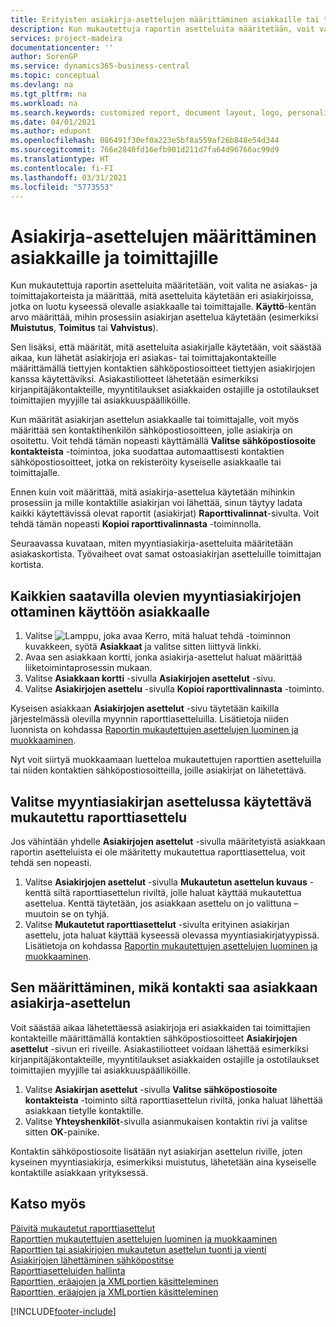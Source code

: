 ```yaml
---
title: Erityisten asiakirja-asettelujen määrittäminen asiakkaille tai toimittajille | Microsoft Docs
description: Kun mukautettuja raportin asetteluita määritetään, voit valita ne asiakas- ja toimittajakorteista ja määrittää, että valittuja asetteluita käytetään asiakirjoissa, jotka ovat kyseessä olevalle asiakkaalle tai toimittajalle.
services: project-madeira
documentationcenter: ''
author: SorenGP
ms.service: dynamics365-business-central
ms.topic: conceptual
ms.devlang: na
ms.tgt_pltfrm: na
ms.workload: na
ms.search.keywords: customized report, document layout, logo, personalize
ms.date: 04/01/2021
ms.author: edupont
ms.openlocfilehash: 086491f30ef0a223e5bf8a559af26b848e54d344
ms.sourcegitcommit: 766e2840fd16efb901d211d7fa64d96766ac99d9
ms.translationtype: HT
ms.contentlocale: fi-FI
ms.lasthandoff: 03/31/2021
ms.locfileid: "5773553"
---
```

# <a name="define-document-layouts-for-customers-and-vendors"></a>Asiakirja-asettelujen määrittäminen asiakkaille ja toimittajille
Kun mukautettuja raportin asetteluita määritetään, voit valita ne asiakas- ja toimittajakorteista ja määrittää, mitä asetteluita käytetään eri asiakirjoissa, jotka on luotu kyseessä olevalle asiakkaalle tai toimittajalle. **Käyttö**-kentän arvo määrittää, mihin prosessiin asiakirjan asettelua käytetään (esimerkiksi **Muistutus**, **Toimitus** tai **Vahvistus**).

Sen lisäksi, että määrität, mitä asetteluita asiakirjalle käytetään, voit säästää aikaa, kun lähetät asiakirjoja eri asiakas- tai toimittajakontakteille määrittämällä tiettyjen kontaktien sähköpostiosoitteet tiettyjen asiakirjojen kanssa käytettäviksi. Asiakastiliotteet lähetetään esimerkiksi kirjanpitäjäkontakteille, myyntitilaukset asiakkaiden ostajille ja ostotilaukset toimittajien myyjille tai asiakkuuspäälliköille.

Kun määrität asiakirjan asettelun asiakkaalle tai toimittajalle, voit myös määrittää sen kontaktihenkilön sähköpostiosoitteen, jolle asiakirja on osoitettu. Voit tehdä tämän nopeasti käyttämällä **Valitse sähköpostiosoite kontakteista** -toimintoa, joka suodattaa automaattisesti kontaktien sähköpostiosoitteet, jotka on rekisteröity kyseiselle asiakkaalle tai toimittajalle.

Ennen kuin voit määrittää, mitä asiakirja-asettelua käytetään mihinkin prosessiin ja mille kontaktille asiakirjan voi lähettää, sinun täytyy ladata kaikki käytettävissä olevat raportit (asiakirjat) **Raporttivalinnat**-sivulta. Voit tehdä tämän nopeasti **Kopioi raporttivalinnasta** -toiminnolla.

Seuraavassa kuvataan, miten myyntiasiakirja-asetteluita määritetään asiakaskortista. Työvaiheet ovat samat ostoasiakirjan asetteluille toimittajan kortista.

## <a name="to-enable-all-available-sales-documents-for-a-customer"></a>Kaikkien saatavilla olevien myyntiasiakirjojen ottaminen käyttöön asiakkaalle
1. Valitse ![Lamppu, joka avaa Kerro, mitä haluat tehdä -toiminnon](media/ui-search/search_small.png "Kerro, mitä haluat tehdä") kuvakkeen, syötä **Asiakkaat** ja valitse sitten liittyvä linkki.
2. Avaa sen asiakkaan kortti, jonka asiakirja-asettelut haluat määrittää liiketoimintaprosessin mukaan.
3. Valitse **Asiakkaan kortti** -sivulla **Asiakirjojen asettelut** -sivu.
4. Valitse **Asiakirjojen asettelu** -sivulla **Kopioi raporttivalinnasta** -toiminto.

Kyseisen asiakkaan **Asiakirjojen asettelut** -sivu täytetään kaikilla järjestelmässä olevilla myynnin raporttiasetteluilla. Lisätietoja niiden luonnista on kohdassa [Raportin mukautettujen asettelujen luominen ja muokkaaminen](ui-how-create-custom-report-layout.md).

Nyt voit siirtyä muokkaamaan luetteloa mukautettujen raporttien asetteluilla tai niiden kontaktien sähköpostiosoitteilla, joille asiakirjat on lähetettävä.

## <a name="to-select-a-custom-report-layout-to-use-for-the-sales-document-layout"></a>Valitse myyntiasiakirjan asettelussa käytettävä mukautettu raporttiasettelu
Jos vähintään yhdelle **Asiakirjojen asettelut** -sivulla määritetyistä asiakkaan raportin asetteluista ei ole määritetty mukautettua raporttiasettelua, voit tehdä sen nopeasti.

1. Valitse **Asiakirjojen asettelut** -sivulla **Mukautetun asettelun kuvaus** -kenttä siltä raporttiasettelun riviltä, jolle haluat käyttää mukautettua asettelua. Kenttä täytetään, jos asiakkaan asettelu on jo valittuna – muutoin se on tyhjä.
2. Valitse **Mukautetut raporttiasettelut** -sivulta erityinen asiakirjan asettelu, jota haluat käyttää kyseessä olevassa myyntiasiakirjatyypissä. Lisätietoja on kohdassa [Raportin mukautettujen asettelujen luominen ja muokkaaminen](ui-how-create-custom-report-layout.md).

## <a name="to-set-up-which-contact-receives-which-document-layout-for-a-customer"></a>Sen määrittäminen, mikä kontakti saa asiakkaan asiakirja-asettelun
Voit säästää aikaa lähetettäessä asiakirjoja eri asiakkaiden tai toimittajien kontakteille määrittämällä kontaktien sähköpostiosoitteet **Asiakirjojen asettelut** -sivun eri riveille. Asiakastiliotteet voidaan lähettää esimerkiksi kirjanpitäjäkontakteille, myyntitilaukset asiakkaiden ostajille ja ostotilaukset toimittajien myyjille tai asiakkuuspäälliköille.

1. Valitse **Asiakirjan asettelut** -sivulla **Valitse sähköpostiosoite kontakteista** -toiminto siltä raporttiasettelun riviltä, jonka haluat lähettää asiakkaan tietylle kontaktille.
2. Valitse **Yhteyshenkilöt**-sivulla asianmukaisen kontaktin rivi ja valitse sitten **OK**-painike.

Kontaktin sähköpostiosoite lisätään nyt asiakirjan asettelun riville, joten kyseinen myyntiasiakirja, esimerkiksi muistutus, lähetetään aina kyseiselle kontaktille asiakkaan yrityksessä.

## <a name="see-also"></a>Katso myös  
[Päivitä mukautetut raporttiasettelut](ui-update-report-layouts.md)  
[Raporttien mukautettujen asettelujen luominen ja muokkaaminen](ui-how-create-custom-report-layout.md)  
[Raporttien tai asiakirjojen mukautetun asettelun tuonti ja vienti](ui-how-import-and-export-report-layout.md)  
[Asiakirjojen lähettäminen sähköpostitse](ui-how-send-documents-email.md)  
[Raporttiasetteluiden hallinta](ui-manage-report-layouts.md)  
[Raporttien, eräajojen ja XMLportien käsitteleminen](ui-work-report.md)  
[Raporttien, eräajojen ja XMLportien käsitteleminen](ui-work-report.md)  


[!INCLUDE[footer-include](includes/footer-banner.md)]